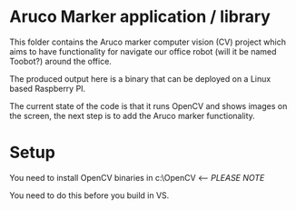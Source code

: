 # Aruco Marker application / library

This folder contains the Aruco marker computer vision (CV) project which aims to have functionality for navigate
our office robot (will it be named Toobot?) around the office. 

The produced output here is a binary that can be deployed on a Linux based Raspberry PI.

The current state of the code is that it runs OpenCV and shows images on the screen, the next step is to 
add the Aruco marker functionality.

# Setup
You need to install OpenCV binaries in c:\OpenCV <-- _PLEASE NOTE_ 

You need to do this before you build in VS.
